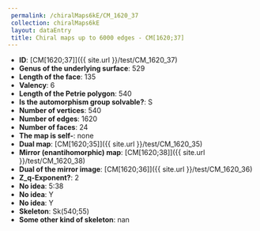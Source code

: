 ```yaml
--- 
 permalink: /chiralMaps6kE/CM_1620_37 
 collection: chiralMaps6kE
 layout: dataEntry
 title: Chiral maps up to 6000 edges - CM[1620;37]
---
```


- **ID**: [CM[1620;37]]({{ site.url }}/test/CM_1620_37)
- **Genus of the underlying surface**: 529
- **Length of the face**: 135
- **Valency**: 6
- **Length of the Petrie polygon**: 540
- **Is the automorphism group solvable?**: S
- **Number of vertices**: 540
- **Number of edges**: 1620
- **Number of faces**: 24
- **The map is self-**: none
- **Dual map**: [CM[1620;35]]({{ site.url }}/test/CM_1620_35)
- **Mirror (enantihomorphic) map**: [CM[1620;38]]({{ site.url }}/test/CM_1620_38)
- **Dual of the mirror image**: [CM[1620;36]]({{ site.url }}/test/CM_1620_36)
- **Z_q-Exponent?**: 2
- **No idea**:  5:38
- **No idea**: Y
- **No idea**: Y
- **Skeleton**: Sk(540;55)
- **Some other kind of skeleton**: nan
